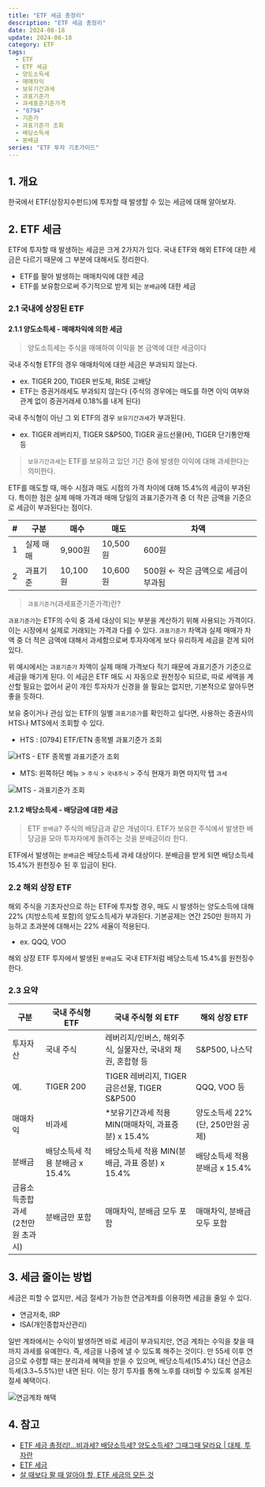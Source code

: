 ```yaml
---
title: "ETF 세금 총정리"
description: "ETF 세금 총정리"
date: 2024-08-18
update: 2024-08-18
category: ETF
tags:
  - ETF
  - ETF 세금
  - 양도소득세
  - 매매차익
  - 보유기간과세
  - 과표기준가
  - 과세표준기준가격
  - "0794"
  - 기준가
  - 과표기준가 조회
  - 배당소득세
  - 분배금
series: "ETF 투자 기초가이드"
---
```


## 1. 개요

한국에서 ETF(상장지수펀드)에 투자할 때 발생할 수 있는 세금에 대해 알아보자.

## 2. ETF 세금

ETF에 투자할 때 발생하는 세금은 크게 2가지가 있다. 국내 ETF와 해외 ETF에 대한 세금은 다르기 때문에 그 부분에 대해서도 정리한다.

- ETF를 팔아 발생하는 매매차익에 대한 세금
- ETF를 보유함으로써 주기적으로 받게 되는 `분배금`에 대한 세금

### 2.1 국내에 상장된 ETF

#### 2.1.1 양도소득세 - 매매차익에 의한 세금

> 양도소득세는 주식을 매매하여 이익을 본 금액에 대한 세금이다

국내 주식형 ETF의 경우 매매차익에 대한 세금은 부과되지 않는다. 

- ex. TIGER 200, TIGER 반도체, RISE 고배당
- ETF는 증권거래세도 부과되지 않는다 (주식의 경우에는 매도를 하면 이익 여부와 관계 없이 증권거래세 0.18%를 내게 된다)

국내 주식형이 아닌 그 외 ETF의 경우 `보유기간과세`가 부과된다.

- ex. TIGER 레버리지, TIGER S&P500, TIGER 골드선물(H), TIGER 단기통안채 등

> `보유기간과세`는 ETF를 보유하고 있던 기간 중에 발생한 이익에 대해 과세한다는 의미한다.

ETF를 매도할 때, 매수 시점과 매도 시점의 가격 차이에 대해 15.4%의 세금이 부과된다. 특이한 점은 실제 매매 가격과 매매 당일의 과표기준가격 중 더 작은 금액을 기준으로 세금이 부과된다는 점이다.

| #    | 구분      | 매수     | 매도     | 차액                                |
| ---- | --------- | -------- | -------- | ----------------------------------- |
| 1    | 실제 매매 | 9,900원  | 10,500원 | 600원                               |
| 2    | 과표기준  | 10,100원 | 10,600원 | 500원 ← 작은 금액으로 세금이 부과됨 |

> `과표기준가`(과세표준기준가격)란?

`과표기준가`는 ETF의 수익 중 과세 대상이 되는 부분을 계산하기 위해 사용되는 가격이다. 이는 시장에서 실제로 거래되는 가격과 다를 수 있다. `과표기준가` 차액과 실제 매매가 차액 중 더 적은 금액에 대해서 과세함으로써 투자자에게 보다 유리하게 세금을 걷게 되어 있다.

위 예시에서는 `과표기준가` 차액이 실제 매매 가격보다 적기 때문에 과표기준가 기준으로 세금을 매기게 된다. 이 세금은 ETF 매도 시 자동으로 원천징수 되므로, 따로 세액을 계산할 필요는 없어서 굳이 개인 투자자가 신경을 쓸 필요는 없지만, 기본적으로 알아두면 좋을 듯하다.

보유 중이거나 관심 있는 ETF의 일별 `과표기준가`를 확인하고 싶다면, 사용하는 증권사의 HTS나 MTS에서 조회할 수 있다.

- HTS : [0794] ETF/ETN 종목별 과표기준가 조회

![HTS - ETF 종목별 과표기준가 조회](image-20240818151137075.png)

- MTS: 왼쪽하단 메뉴 > `주식` > `국내주식` > 주식 현재가 화면 마지막 탭 `과세`

![MTS - 과표기준가 조회](image-20240818151201894.png)

#### 2.1.2 배당소득세 - 배당금에 대한 세금

> ETF `분배금`? 주식의 배당금과 같은 개념이다. ETF가 보유한 주식에서 발생한 배당금을 모아 투자자에게 돌려주는 것을 분배금이라 한다.

ETF에서 발생하는 `분배금`은 배당소득세 과세 대상이다. 분배금을 받게 되면 배당소득세 15.4%가 원천징수 된 후 입금이 된다.

### 2.2 해외 상장 ETF

해외 주식을 기초자산으로 하는 ETF에 투자할 경우, 매도 시 발생하는 양도소득에 대해 22% (지방소득세 포함)의 양도소득세가 부과된다. 기본공제는 연간 250만 원까지 가능하고 초과분에 대해서는 22% 세율이 적용된다.

- ex. QQQ, VOO

해외 상장 ETF 투자에서 발생된 `분배금`도 국내 ETF처럼 배당소득세 15.4%를 원천징수한다.

### 2.3 요약

| 구분                                     | 국내 주식형 ETF                | 국내 주식형 외 ETF                                          | 해외 상장 ETF                           |
| ---------------------------------------- | ------------------------------ | ----------------------------------------------------------- | --------------------------------------- |
| 투자자산                                 | 국내 주식                      | 레버리지/인버스, 해외주식, 실물자산, 국내외 채권, 혼합형 등 | S&P500, 나스닥                          |
| 예.                                      | TIGER 200                      | TIGER 레버리지, TIGER 금은선물, TIGER S&P500                | QQQ, VOO 등                             |
| 매매차익                                 | 비과세                         | *보유기간과세 적용 MIN(매매차익, 과표증분) x 15.4%          | 양도소득세 22%<br /> (단, 250만원 공제) |
| 분배금                                   | 배당소득세 적용 분배금 x 15.4% | 배당소득세 적용 MIN(분배금, 과표 증분) x 15.4%              | 배당소득세 적용 분배금 x 15.4%          |
| 금융소득종합과세 <br />(2천만원 초과 시) | 분배금만 포함                  | 매매차익, 분배금 모두 포함                                  | 매매차익, 분배금 모두 포함              |

## 3. 세금 줄이는 방법

세금은 피할 수 없지만, 세금 절세가 가능한 연금계좌를 이용하면 세금을 줄일 수 있다.

- 연금저축, IRP
- ISA(개인종합자산관리)

일반 계좌에서는 수익이 발생하면 바로 세금이 부과되지만, 연금 계좌는 수익을 찾을 때까지 과세를 유예한다. 즉, 세금을 나중에 낼 수 있도록 해주는 것이다. 만 55세 이후 연금으로 수령할 때는 분리과세 혜택을 받을 수 있으며, 배당소득세(15.4%) 대신 연금소득세(3.3~5.5%)만 내면 된다. 이는 장기 투자를 통해 노후를 대비할 수 있도록 설계된 절세 혜택이다.

![연금계좌 해택](image-20240818151111331.png)

## 4. 참고

- [ETF 세금 총정리!…비과세? 배당소득세? 양도소득세? 그때그때 달라요 | 대체, 투자란](https://www.notion.so/ETF-dd14077ea5c446a0b2bfd98d46306e50?pvs=21)
- [ETF 세금](https://m.samsungfund.com/etf/insight/guide/view05.do)
- [살 때보다 팔 때 알아야 할, ETF 세금의 모든 것](https://blog.toss.im/article/etf-and-tax)